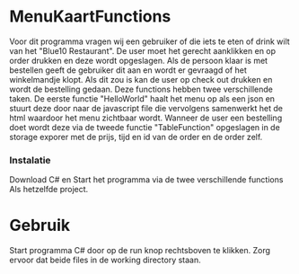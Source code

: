# MenuKaartFunctions

Voor dit programma vragen wij een gebruiker of die iets te eten of drink wilt van het "Blue10 Restaurant". De user moet het gerecht aanklikken en op order drukken
en deze wordt opgeslagen. Als de persoon klaar is met bestellen geeft de gebruiker dit aan en wordt er gevraagd of het winkelmandje klopt. Als dit zou is kan de user 
op check out drukken en wordt de bestelling gedaan. Deze functions hebben twee verschillende taken. De eerste functie "HelloWorld" haalt het menu op als een json en 
stuurt deze door naar de javascript file die vervolgens samenwerkt het de html waardoor het menu zichtbaar wordt. Wanneer de user een bestelling doet wordt deze 
via de tweede functie "TableFunction" opgeslagen in de storage exporer met de prijs, tijd en id van de order en de order zelf.


### Instalatie 
Download C#  en Start het programma via de twee verschillende functions Als hetzelfde project.

# Gebruik

Start programma C# door op de run knop rechtsboven te klikken. Zorg ervoor dat beide files in de working directory staan.
 

